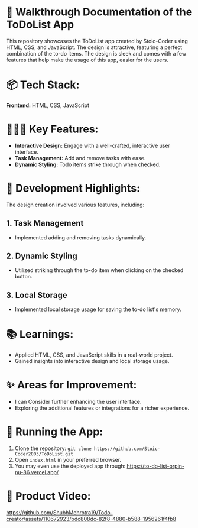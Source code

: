 # 🎋 **Walkthrough Documentation of the ToDoList App**

This repository showcases the ToDoList app created by Stoic-Coder using HTML, CSS, and JavaScript. The design is attractive, featuring a perfect combination of the to-do items. The design is sleek and comes with a few features that help
make the usage of this app, easier for the users.

# 📦 **Tech Stack:**

**Frontend:** HTML, CSS, JavaScript

# 👩🏽‍🍳 **Key Features:**

- **Interactive Design:** Engage with a well-crafted, interactive user interface.
- **Task Management:** Add and remove tasks with ease.
- **Dynamic Styling:** Todo items strike through when checked.

# 💭 **Development Highlights:**

The design creation involved various features, including:

## 1. Task Management
- Implemented adding and removing tasks dynamically.

## 2. Dynamic Styling
- Utilized striking through the to-do item when clicking on the checked button.

## 3. Local Storage
- Implemented local storage usage for saving the to-do list's memory.

# 📚 **Learnings:**

- Applied HTML, CSS, and JavaScript skills in a real-world project.
- Gained insights into interactive design and local storage usage.

# ✨ **Areas for Improvement:**

- I can Consider further enhancing the user interface.
- Exploring the additional features or integrations for a richer experience.

# 🚀 **Running the App:**

1. Clone the repository: `git clone https://github.com/Stoic-Coder2003/ToDoList.git`
2. Open `index.html` in your preferred browser.
3. You may even use the deployed app through: https://to-do-list-orpin-nu-86.vercel.app/

# 📸 **Product Video:**

https://github.com/ShubhMehrotra19/Todo-creator/assets/110672923/bdc808dc-82f8-4880-b588-1956261f4fb8

